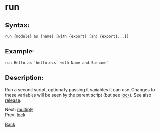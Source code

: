 # run

## Syntax:
`run {module} as {name} [with {export} [and {export}...]]`

## Example:
``run Hello as `hello.ecs` with Name and Surname` ``

## Description:
Run a second script, optionally passing it variables it can use. Changes to these variables will be seen by the parent script (but see [lock](lock.md)). See also [release](release.md).

Next: [multiply](multiply.md)  
Prev: [lock](lock.md)

[Back](../../README.md)
